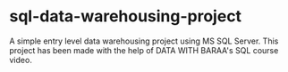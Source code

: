# sql-data-warehousing-project
A simple entry level data warehousing project using MS SQL Server. This project has been made with the help of DATA WITH BARAA's SQL course video.
